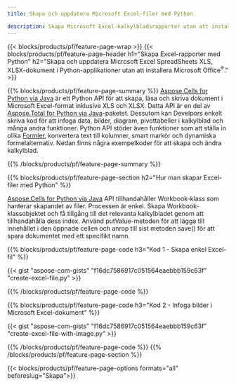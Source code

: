 ```yaml
---
title: Skapa och uppdatera Microsoft Excel-filer med Python 

description: Skapa Microsoft Excel-kalkylbladsrapporter utan att installera Microsoft Office 
---
```


{{< blocks/products/pf/feature-page-wrap >}}
{{< blocks/products/pf/feature-page-header h1="Skapa Excel-rapporter med Python" h2="Skapa och uppdatera Microsoft Excel SpreadSheets XLS, XLSX-dokument i Python-applikationer utan att installera Microsoft Office<sup>&reg;</sup>." >}}

{{% blocks/products/pf/feature-page-summary %}}
[Aspose.Cells for Python via Java](https://products.aspose.com/cells/python-java/) är ett Python API för att skapa, läsa och skriva dokument i Microsoft Excel-format inklusive XLS och XLSX. Detta API är en del av [Aspose.Total for Python via Java](https://products.aspose.com/total/python-java/)-paketet. Dessutom kan Develpors enkelt skriva kod för att infoga data, bilder, diagram, pivottabeller i kalkylblad och många andra funktioner. Python API stöder även funktioner som att ställa in olika [Formler](https://docs.aspose.com/cells/python-java/supported-formula-functions/), konvertera text till kolumner, smart markör och dynamiska formelalternativ. Nedan finns några exempelkoder för att skapa och ändra kalkylblad.

{{% /blocks/products/pf/feature-page-summary  %}}

{{% blocks/products/pf/feature-page-section  h2="Hur man skapar Excel-filer med Python" %}}

[Aspose.Cells for Python via Java](https://products.aspose.com/cells/python-java/) API tillhandahåller Workbook-klass som hanterar skapandet av filer. Processen är enkel. Skapa Workbook-klassobjektet och få tillgång till det relevanta kalkylbladet genom att tillhandahålla dess index. Använd putValue-metoden för att lägga till innehållet i den öppnade cellen och anrop till sist metoden save() för att spara dokumentet med ett specifikt namn.

{{% blocks/products/pf/feature-page-code h3="Kod 1 - Skapa enkel Excel-fil" %}}

{{< gist "aspose-com-gists" "f16dc7586917c051564eaebbb159c63f" "create-excel-file.py" >}}

{{% /blocks/products/pf/feature-page-code  %}}

{{% blocks/products/pf/feature-page-code h3="Kod 2 - Infoga bilder i Microsoft Excel-dokument" %}}

{{< gist "aspose-com-gists" "f16dc7586917c051564eaebbb159c63f" "create-excel-file-with-image.py" >}}

{{% /blocks/products/pf/feature-page-code  %}}
{{% /blocks/products/pf/feature-page-section %}}

{{< blocks/products/pf/feature-page-options formats="all" beforeslug="Skapa">}}
